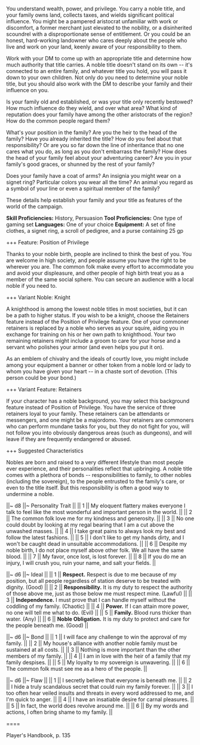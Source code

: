 You understand wealth, power, and privilege. You carry a noble title, and your family owns land, collects taxes, and wields significant political influence. You might be a pampered aristocrat unfamiliar with work or discomfort, a former merchant just elevated to the nobility, or a disinherited scoundrel with a disproportionate sense of entitlement. Or you could be an honest, hard-working landowner who cares deeply about the people who live and work on your land, keenly aware of your responsibility to them.

Work with your DM to come up with an appropriate title and determine how much authority that title carries. A noble title doesn't stand on its own -- it's connected to an entire family, and whatever title you hold, you will pass it down to your own children. Not only do you need to determine your noble title, but you should also work with the DM to describe your family and their influence on you.

Is your family old and established, or was your title only recently bestowed? How much influence do they wield, and over what area? What kind of reputation does your family have among the other aristocrats of the region? How do the common people regard them?

What's your position in the family? Are you the heir to the head of the family? Have you already inherited the title? How do you feel about that responsibility? Or are you so far down the line of inheritance that no one cares what you do, as long as you don't embarrass the family? How does the head of your family feel about your adventuring career? Are you in your family's good graces, or shunned by the rest of your family?

Does your family have a coat of arms? An insignia you might wear on a signet ring? Particular colors you wear all the time? An animal you regard as a symbol of your line or even a spiritual member of the family?

These details help establish your family and your title as features of the world of the campaign.

**Skill Proficiencies:** History, Persuasion
**Tool Proficiencies:** One type of gaming set
**Languages:** One of your choice
**Equipment:** A set of fine clothes, a signet ring, a scroll of pedigree, and a purse containing 25 gp

+++ Feature: Position of Privilege

Thanks to your noble birth, people are inclined to think the best of you. You are welcome in high society, and people assume you have the right to be wherever you are. The common folk make every effort to accommodate you and avoid your displeasure, and other people of high birth treat you as a member of the same social sphere. You can secure an audience with a local noble if you need to.

+++ Variant Noble: Knight

A knighthood is among the lowest noble titles in most societies, but it can be a path to higher status. If you wish to be a knight, choose the Retainers feature instead of the Position of Privilege feature. One of your commoner retainers is replaced by a noble who serves as your squire, aiding you in exchange for training on his or her own path to knighthood. Your two remaining retainers might include a groom to care for your horse and a servant who polishes your armor (and even helps you put it on).

As an emblem of chivalry and the ideals of courtly love, you might include among your equipment a banner or other token from a noble lord or lady to whom you have given your heart -- in a chaste sort of devotion. (This person could be your bond.)

+++ Variant Feature: Retainers

If your character has a noble background, you may select this background feature instead of Position of Privilege. You have the service of three retainers loyal to your family. These retainers can be attendants or messengers, and one might be a majordomo. Your retainers are commoners who can perform mundane tasks for you, but they do not fight for you, will not follow you into obviously dangerous areas (such as dungeons), and will leave if they are frequently endangered or abused.

+++ Suggested Characteristics

Nobles are born and raised to a very different lifestyle than most people ever experience, and their personalities reflect that upbringing. A noble title comes with a plethora of bonds -- responsibilities to family, to other nobles (including the sovereign), to the people entrusted to the family's care, or even to the title itself. But this responsibility is often a good way to undermine a noble.

||~ d8 ||~ Personality Trait ||
|| 1 || My eloquent flattery makes everyone I talk to feel like the most wonderful and important person in the world. ||
|| 2 || The common folk love me for my kindness and generosity. ||
|| 3 || No one could doubt by looking at my regal bearing that I am a cut above the unwashed masses. ||
|| 4 || I take great pains to always look my best and follow the latest fashions. ||
|| 5 || I don't like to get my hands dirty, and I won't be caught dead in unsuitable accommodations. ||
|| 6 || Despite my noble birth, I do not place myself above other folk. We all have the same blood. ||
|| 7 || My favor, once lost, is lost forever. ||
|| 8 || If you do me an injury, I will crush you, ruin your name, and salt your fields. ||

||~ d6 ||~ Ideal ||
|| 1 || **Respect.** Respect is due to me because of my position, but all people regardless of station deserve to be treated with dignity. (Good) ||
|| 2 || **Responsibility.** It is my duty to respect the authority of those above me, just as those below me must respect mine. (Lawful) ||
|| 3 || **Independence.** I must prove that I can handle myself without the coddling of my family. (Chaotic) ||
|| 4 || **Power.** If I can attain more power, no one will tell me what to do. (Evil) ||
|| 5 || **Family.** Blood runs thicker than water. (Any) ||
|| 6 || **Noble Obligation.** It is my duty to protect and care for the people beneath me. (Good) ||

||~ d6 ||~ Bond ||
|| 1 || I will face any challenge to win the approval of my family. ||
|| 2 || My house's alliance with another noble family must be sustained at all costs. ||
|| 3 || Nothing is more important than the other members of my family. ||
|| 4 || I am in love with the heir of a family that my family despises. ||
|| 5 || My loyalty to my sovereign is unwavering. ||
|| 6 || The common folk must see me as a hero of the people. ||

||~ d6 ||~ Flaw ||
|| 1 || I secretly believe that everyone is beneath me. ||
|| 2 || I hide a truly scandalous secret that could ruin my family forever. ||
|| 3 || I too often hear veiled insults and threats in every word addressed to me, and I'm quick to anger. ||
|| 4 || I have an insatiable desire for carnal pleasures. ||
|| 5 || In fact, the world does revolve around me. ||
|| 6 || By my words and actions, I often bring shame to my family. ||

====

Player's Handbook, p. 135